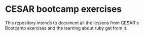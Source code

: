 # CESAR bootcamp exercises
This repository intends to document all the lessons from CESAR's Bootcamp exercises and the learning about ruby get from it.